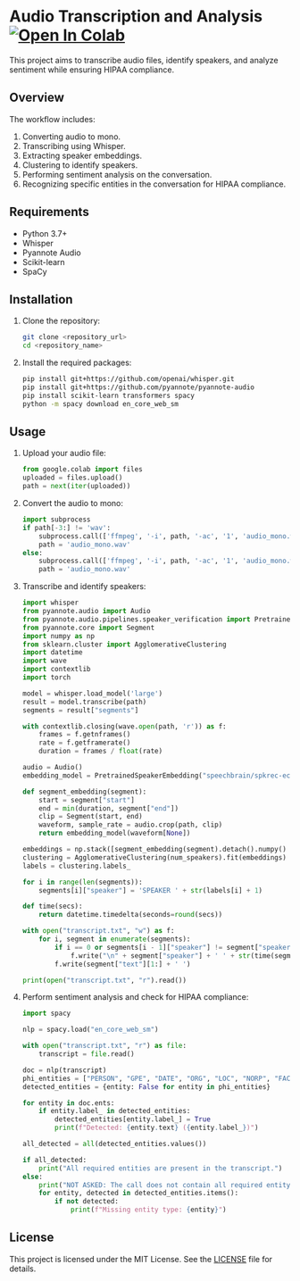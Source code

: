 # Audio Transcription and Analysis [![Open In Colab](https://colab.research.google.com/assets/colab-badge.svg)](https://colab.research.google.com/drive/13Wj_wPqIQQvfde6A8AAhzPBvdMCZjjhG?userstoinvite=dhatchayanim.aiml2023%40citchennai.net&sharingaction=manageaccess&role=writer#scrollTo=dSXHUuqoKLtt)

This project aims to transcribe audio files, identify speakers, and analyze sentiment while ensuring HIPAA compliance.

## Overview

The workflow includes:

1. Converting audio to mono.
2. Transcribing using Whisper.
3. Extracting speaker embeddings.
4. Clustering to identify speakers.
5. Performing sentiment analysis on the conversation.
6. Recognizing specific entities in the conversation for HIPAA compliance.

## Requirements

- Python 3.7+
- Whisper
- Pyannote Audio
- Scikit-learn
- SpaCy

## Installation

1. Clone the repository:
    ```bash
    git clone <repository_url>
    cd <repository_name>
    ```

2. Install the required packages:
    ```bash
    pip install git+https://github.com/openai/whisper.git
    pip install git+https://github.com/pyannote/pyannote-audio
    pip install scikit-learn transformers spacy
    python -m spacy download en_core_web_sm
    ```

## Usage

1. Upload your audio file:
    ```python
    from google.colab import files
    uploaded = files.upload()
    path = next(iter(uploaded))
    ```

2. Convert the audio to mono:
    ```python
    import subprocess
    if path[-3:] != 'wav':
        subprocess.call(['ffmpeg', '-i', path, '-ac', '1', 'audio_mono.wav', '-y'])
        path = 'audio_mono.wav'
    else:
        subprocess.call(['ffmpeg', '-i', path, '-ac', '1', 'audio_mono.wav', '-y'])
        path = 'audio_mono.wav'
    ```

3. Transcribe and identify speakers:
    ```python
    import whisper
    from pyannote.audio import Audio
    from pyannote.audio.pipelines.speaker_verification import PretrainedSpeakerEmbedding
    from pyannote.core import Segment
    import numpy as np
    from sklearn.cluster import AgglomerativeClustering
    import datetime
    import wave
    import contextlib
    import torch

    model = whisper.load_model('large')
    result = model.transcribe(path)
    segments = result["segments"]

    with contextlib.closing(wave.open(path, 'r')) as f:
        frames = f.getnframes()
        rate = f.getframerate()
        duration = frames / float(rate)

    audio = Audio()
    embedding_model = PretrainedSpeakerEmbedding("speechbrain/spkrec-ecapa-voxceleb", device=torch.device("cuda"))

    def segment_embedding(segment):
        start = segment["start"]
        end = min(duration, segment["end"])
        clip = Segment(start, end)
        waveform, sample_rate = audio.crop(path, clip)
        return embedding_model(waveform[None])

    embeddings = np.stack([segment_embedding(segment).detach().numpy() for segment in segments])
    clustering = AgglomerativeClustering(num_speakers).fit(embeddings)
    labels = clustering.labels_

    for i in range(len(segments)):
        segments[i]["speaker"] = 'SPEAKER ' + str(labels[i] + 1)

    def time(secs):
        return datetime.timedelta(seconds=round(secs))

    with open("transcript.txt", "w") as f:
        for i, segment in enumerate(segments):
            if i == 0 or segments[i - 1]["speaker"] != segment["speaker"]:
                f.write("\n" + segment["speaker"] + ' ' + str(time(segment["start"])) + '\n')
            f.write(segment["text"][1:] + ' ')

    print(open("transcript.txt", "r").read())
    ```

4. Perform sentiment analysis and check for HIPAA compliance:
    ```python
    import spacy

    nlp = spacy.load("en_core_web_sm")

    with open("transcript.txt", "r") as file:
        transcript = file.read()

    doc = nlp(transcript)
    phi_entities = ["PERSON", "GPE", "DATE", "ORG", "LOC", "NORP", "FAC", "EVENT"]
    detected_entities = {entity: False for entity in phi_entities}

    for entity in doc.ents:
        if entity.label_ in detected_entities:
            detected_entities[entity.label_] = True
            print(f"Detected: {entity.text} ({entity.label_})")

    all_detected = all(detected_entities.values())

    if all_detected:
        print("All required entities are present in the transcript.")
    else:
        print("NOT ASKED: The call does not contain all required entity types.")
        for entity, detected in detected_entities.items():
            if not detected:
                print(f"Missing entity type: {entity}")
    ```

## License

This project is licensed under the MIT License. See the [LICENSE](https://github.com/Abishekmrgstar/HEALTH-CARE-CALL-CENTER/blob/main/LICENSE) file for details.
